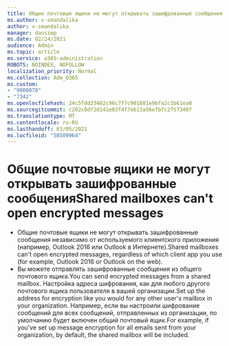 ```yaml
---
title: Общие почтовые ящики не могут открывать зашифрованные сообщения
ms.author: v-smandalika
author: v-smandalika
manager: dansimp
ms.date: 02/24/2021
audience: Admin
ms.topic: article
ms.service: o365-administration
ROBOTS: NOINDEX, NOFOLLOW
localization_priority: Normal
ms.collection: Adm_O365
ms.custom:
- "9000078"
- "7342"
ms.openlocfilehash: 24c5fdd23482c96c7f7c901881e9bfa2c1b61ea8
ms.sourcegitcommit: c202c0df2d141e63f4f7eb13a56efbfc2f57348f
ms.translationtype: MT
ms.contentlocale: ru-RU
ms.lasthandoff: 03/05/2021
ms.locfileid: "50509964"
---
```

# <a name="shared-mailboxes-cant-open-encrypted-messages"></a><span data-ttu-id="46c9a-102">Общие почтовые ящики не могут открывать зашифрованные сообщения</span><span class="sxs-lookup"><span data-stu-id="46c9a-102">Shared mailboxes can't open encrypted messages</span></span>

- <span data-ttu-id="46c9a-103">Общие почтовые ящики не могут открывать зашифрованные сообщения независимо от используемого клиентского приложения (например, Outlook 2016 или Outlook в Интернете).</span><span class="sxs-lookup"><span data-stu-id="46c9a-103">Shared mailboxes can't open encrypted messages, regardless of which client app you use (for example, Outlook 2016 or Outlook on the web).</span></span>
- <span data-ttu-id="46c9a-104">Вы можете отправлять зашифрованные сообщения из общего почтового ящика.</span><span class="sxs-lookup"><span data-stu-id="46c9a-104">You can send encrypted messages from a shared mailbox.</span></span> <span data-ttu-id="46c9a-105">Настройка адреса шифрования, как для любого другого почтового ящика пользователя в вашей организации.</span><span class="sxs-lookup"><span data-stu-id="46c9a-105">Set up the address for encryption like you would for any other user's mailbox in your organization.</span></span> <span data-ttu-id="46c9a-106">Например, если вы настроили шифрование сообщений для всех сообщений, отправленных из организации, по умолчанию будет включен общий почтовый ящик.</span><span class="sxs-lookup"><span data-stu-id="46c9a-106">For example, if you've set up message encryption for all emails sent from your organization, by default, the shared mailbox will be included.</span></span>
